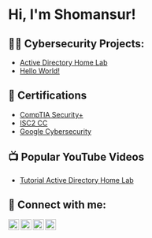 <h1>Hi, I'm Shomansur! </h1>

<h2>👨‍💻 Cybersecurity Projects:</h2>

- [Active Directory Home Lab](https://github.com/shom2303/LABURL)
- [Hello World!](https://github.com/shom2303/LABURL)

<h2>📄 Certifications</h2>

- [CompTIA Security+](https://www.credly.com/badges/490e5975-829e-4ca1-bba5-a67717509df0/)
- [ISC2 CC](https://www.credly.com/badges/cb3742cb-2c90-43a9-b0c0-0ffa285de273/)
- [Google Cybersecurity](https://www.coursera.org/account/accomplishments/professional-cert/UPKZDPPHV38X?utm_source=ln&utm_medium=certificate&utm_content=cert_image&utm_campaign=sharing_cta&utm_product=prof)

<h2>📺 Popular YouTube Videos</h2>

- [Tutorial Active Directory Home Lab](https://www.youtube.com/watch?v=a83ASGn_V_s)

<h2> 🤳 Connect with me:</h2>

[<img align="left" alt="JoshMadakor | YouTube" width="22px" src="https://cdn.jsdelivr.net/npm/simple-icons@v3/icons/youtube.svg" />][youtube]
[<img align="left" alt="JoshMadakor | Twitter" width="22px" src="https://cdn.jsdelivr.net/npm/simple-icons@v3/icons/twitter.svg" />][twitter]
[<img align="left" alt="JoshMadakor | LinkedIn" width="22px" src="https://cdn.jsdelivr.net/npm/simple-icons@v3/icons/linkedin.svg" />][linkedin]
[<img align="left" alt="JoshMadakor | Instagram" width="22px" src="https://cdn.jsdelivr.net/npm/simple-icons@v3/icons/instagram.svg" />][instagram]

[twitter]: https://twitter.com/joshmadakor
[youtube]: https://www.youtube.com/c/joshmadakor
[instagram]: https://www.instagram.com/joshmadakor/
[linkedin]: [https://linkedin.com/in/joshmadakor](https://www.linkedin.com/in/shomansur-shoumarov)

<!--
**joshmadakor1/joshmadakor1** is a ✨ _special_ ✨ repository because its `README.md` (this file) appears on your GitHub profile.

Here are some ideas to get you started:

- 🔭 I’m currently working on ...
- 🌱 I’m currently learning ...
- 👯 I’m looking to collaborate on ...
- 🤔 I’m looking for help with ...
- 💬 Ask me about ...
- 📫 How to reach me: ...
- 😄 Pronouns: ...
- ⚡ Fun fact: ...
-->
